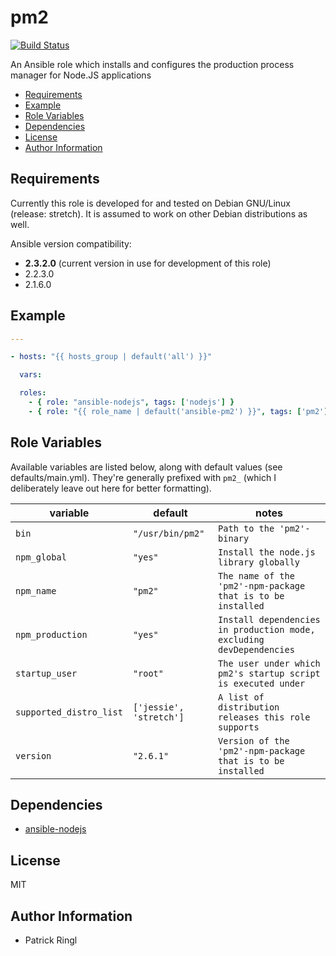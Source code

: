 # pm2

[![Build Status](https://travis-ci.org/pari-/ansible-pm2.svg?branch=master)](https://travis-ci.org/pari-/ansible-pm2)

An Ansible role which installs and configures the production process manager for Node.JS applications

<!-- toc -->

- [Requirements](#requirements)
- [Example](#example)
- [Role Variables](#role-variables)
- [Dependencies](#dependencies)
- [License](#license)
- [Author Information](#author-information)

<!-- tocstop -->

## Requirements

Currently this role is developed for and tested on Debian GNU/Linux (release: stretch). It is assumed to work on other Debian distributions as well.

Ansible version compatibility:

- __2.3.2.0__ (current version in use for development of this role) 
- 2.2.3.0
- 2.1.6.0

## Example

```yaml
---

- hosts: "{{ hosts_group | default('all') }}"

  vars:

  roles:
    - { role: "ansible-nodejs", tags: ['nodejs'] }
    - { role: "{{ role_name | default('ansible-pm2') }}", tags: ['pm2'] }

```

## Role Variables

Available variables are listed below, along with default values (see defaults/main.yml). They're generally prefixed with `pm2_` (which I deliberately leave out here for better formatting).

variable | default | notes
-------- | ------- | -----
`bin` | `"/usr/bin/pm2"` | `Path to the 'pm2'-binary` 
`npm_global` | `"yes"` | `Install the node.js library globally`
`npm_name` | `"pm2"` | `The name of the 'pm2'-npm-package that is to be installed`
`npm_production` | `"yes"` | `Install dependencies in production mode, excluding devDependencies`
`startup_user` | `"root"` | `The user under which pm2's startup script is executed under`
`supported_distro_list` | `['jessie', 'stretch']` | `A list of distribution releases this role supports`
`version` | `"2.6.1"` | `Version of the 'pm2'-npm-package that is to be installed`

## Dependencies

- [ansible-nodejs](https://github.com/pari-/ansible-nodejs)

## License

MIT

## Author Information

* Patrick Ringl
